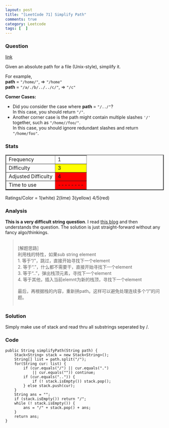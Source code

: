 ```yaml
---
layout: post
title: "[LeetCode 71] Simplify Path"
comments: true
category: Leetcode
tags: [  ]
---
```


### Question 
[link](https://oj.leetcode.com/problems/simplify-path/)

<div class="question-content">
            <p></p><p>Given an absolute path for a file (Unix-style), simplify it.</p>

<p>For example,<br>
<b>path</b> = <code>"/home/"</code>, =&gt; <code>"/home"</code><br>
<b>path</b> = <code>"/a/./b/../../c/"</code>, =&gt; <code>"/c"</code><br>
</p>

<div class="spoilers" ><b>Corner Cases:</b>

<p>
</p><ul>
<li>Did you consider the case where <b>path</b> = <code>"/../"</code>?<br>
In this case, you should return <code>"/"</code>.</li>
<li>Another corner case is the path might contain multiple slashes <code>'/'</code> together, such as <code>"/home//foo/"</code>.<br>
In this case, you should ignore redundant slashes and return <code>"/home/foo"</code>.</li>
<p></p>
</ul></div><p></p>
          </div>

### Stats
<table border="2">
	<tr>
		<td>Frequency</td>
		<td bgcolor="white">1</td>
	</tr>
	<tr>
		<td>Difficulty</td>
		<td bgcolor="yellow">3</td>
	</tr>
	<tr>
		<td>Adjusted Difficulty</td>
		<td bgcolor="red">4</td>
	</tr>
	<tr>
		<td>Time to use</td>
		<td bgcolor="red">--------</td>
	</tr>
</table>

Ratings/Color = 1(white) 2(lime) 3(yellow) 4/5(red)

### Analysis

__This is a very difficult string question__. I read [this blog](http://fisherlei.blogspot.sg/2013/01/leetcode-simplify-path.html) and then understands the question. The solution is just straight-forward without any fancy algo/thinkings. 

<blockquote cite="http://fisherlei.blogspot.sg/2013/01/leetcode-simplify-path.html">
    <br>
    [解题思路]<br>
    利用栈的特性，如果sub string element<br>
    1. 等于“/”，跳过，直接开始寻找下一个element<br>
    2. 等于“.”，什么都不需要干，直接开始寻找下一个element<br>
    3. 等于“..”，弹出栈顶元素，寻找下一个element<br>
    4. 等于其他，插入当前elemnt为新的栈顶，寻找下一个element<br>
    <br>
    最后，再根据栈的内容，重新拼path。这样可以避免处理连续多个“/”的问题。<br>
    <br>
</blockquote>

### Solution

Simply make use of stack and read thru all substrings seperated by /. 

### Code


    public String simplifyPath(String path) {
        Stack<String> stack = new Stack<String>();
        String[] list = path.split("/");
        for(String cur: list) {
            if (cur.equals("/") || cur.equals(".")
                || cur.equals("")) continue;
            if (cur.equals("..")) {
                if (! stack.isEmpty()) stack.pop();
            } else stack.push(cur);
        }
        String ans = "";
        if (stack.isEmpty()) return "/";
        while (! stack.isEmpty()) {
            ans = "/" + stack.pop() + ans;
        }
        return ans;
    }
